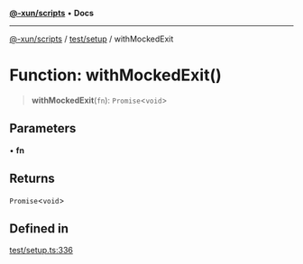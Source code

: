 [**@-xun/scripts**](../../../README.md) • **Docs**

***

[@-xun/scripts](../../../README.md) / [test/setup](../README.md) / withMockedExit

# Function: withMockedExit()

> **withMockedExit**(`fn`): `Promise`\<`void`\>

## Parameters

• **fn**

## Returns

`Promise`\<`void`\>

## Defined in

[test/setup.ts:336](https://github.com/Xunnamius/xscripts/blob/c4bd6059488244ad158454492e5cfe3fcc65a457/test/setup.ts#L336)
